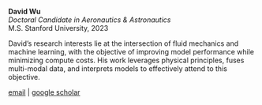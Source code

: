**David Wu**  
*Doctoral Candidate in Aeronautics & Astronautics*  
M.S. Stanford University, 2023

David’s research interests lie at the intersection of fluid mechanics and machine learning, with the objective of improving model performance while minimizing compute costs. His work leverages physical principles, fuses multi-modal data, and interprets models to effectively attend to this objective.

[email](mailto:daaw@stanford.edu) \| [google scholar](https://scholar.google.com/citations?hl=en&user=bTpq3iUAAAAJ)
